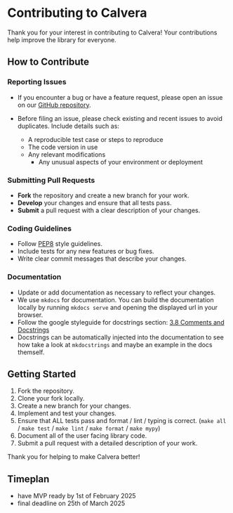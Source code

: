 # Contributing to Calvera

Thank you for your interest in contributing to Calvera! Your contributions help improve the library for everyone.

## How to Contribute

### Reporting Issues
- If you encounter a bug or have a feature request, please open an issue on our [GitHub repository](https://github.com/neural-bandits/calvera/issues).

- Before filing an issue, please check existing and recent issues to avoid duplicates. Include details such as:
  - A reproducible test case or steps to reproduce
  - The code version in use
  - Any relevant modifications
	- Any unusual aspects of your environment or deployment

### Submitting Pull Requests
- **Fork** the repository and create a new branch for your work.
- **Develop** your changes and ensure that all tests pass.
- **Submit** a pull request with a clear description of your changes.

### Coding Guidelines
- Follow [PEP8](https://www.python.org/dev/peps/pep-0008/) style guidelines.
- Include tests for any new features or bug fixes.
- Write clear commit messages that describe your changes.

### Documentation
- Update or add documentation as necessary to reflect your changes.
- We use `mkdocs` for documentation. You can build the documentation locally by running `mkdocs serve` and opening the displayed url in your browser.
- Follow the google styleguide for docstrings section: [3.8 Comments and Docstrings](https://google.github.io/styleguide/pyguide.html#38-comments-and-docstrings)
- Docstrings can be automatically injected into the documentation to see how take a look at `mkdocstrings` and maybe an example in the docs themself.


## Getting Started

1. Fork the repository.
2. Clone your fork locally.
3. Create a new branch for your changes.
4. Implement and test your changes.
5. Ensure that ALL tests pass and format / lint / typing is correct. (`make all` / `make test` / `make lint` / `make format` / `make mypy`)
6. Document all of the user facing library code. 
7. Submit a pull request with a detailed description of your work.

Thank you for helping to make Calvera better!


## Timeplan
- have MVP ready by 1st of February 2025
- final deadline on 25th of March 2025
